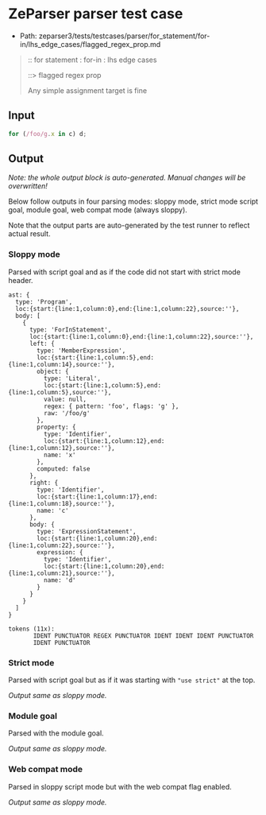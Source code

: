# ZeParser parser test case

- Path: zeparser3/tests/testcases/parser/for_statement/for-in/lhs_edge_cases/flagged_regex_prop.md

> :: for statement : for-in : lhs edge cases
>
> ::> flagged regex prop
>
> Any simple assignment target is fine

## Input

`````js
for (/foo/g.x in c) d;
`````

## Output

_Note: the whole output block is auto-generated. Manual changes will be overwritten!_

Below follow outputs in four parsing modes: sloppy mode, strict mode script goal, module goal, web compat mode (always sloppy).

Note that the output parts are auto-generated by the test runner to reflect actual result.

### Sloppy mode

Parsed with script goal and as if the code did not start with strict mode header.

`````
ast: {
  type: 'Program',
  loc:{start:{line:1,column:0},end:{line:1,column:22},source:''},
  body: [
    {
      type: 'ForInStatement',
      loc:{start:{line:1,column:0},end:{line:1,column:22},source:''},
      left: {
        type: 'MemberExpression',
        loc:{start:{line:1,column:5},end:{line:1,column:14},source:''},
        object: {
          type: 'Literal',
          loc:{start:{line:1,column:5},end:{line:1,column:5},source:''},
          value: null,
          regex: { pattern: 'foo', flags: 'g' },
          raw: '/foo/g'
        },
        property: {
          type: 'Identifier',
          loc:{start:{line:1,column:12},end:{line:1,column:12},source:''},
          name: 'x'
        },
        computed: false
      },
      right: {
        type: 'Identifier',
        loc:{start:{line:1,column:17},end:{line:1,column:18},source:''},
        name: 'c'
      },
      body: {
        type: 'ExpressionStatement',
        loc:{start:{line:1,column:20},end:{line:1,column:22},source:''},
        expression: {
          type: 'Identifier',
          loc:{start:{line:1,column:20},end:{line:1,column:21},source:''},
          name: 'd'
        }
      }
    }
  ]
}

tokens (11x):
       IDENT PUNCTUATOR REGEX PUNCTUATOR IDENT IDENT IDENT PUNCTUATOR
       IDENT PUNCTUATOR
`````

### Strict mode

Parsed with script goal but as if it was starting with `"use strict"` at the top.

_Output same as sloppy mode._

### Module goal

Parsed with the module goal.

_Output same as sloppy mode._

### Web compat mode

Parsed in sloppy script mode but with the web compat flag enabled.

_Output same as sloppy mode._
